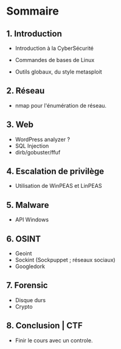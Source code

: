 # Sommaire

## 1. Introduction

- Introduction à la CyberSécurité
- Commandes de bases de Linux

- Outils globaux, du style metasploit

## 2. Réseau

- nmap pour l'énumération de réseau.

## 3. Web

- WordPress analyzer ?
- SQL Injection
- dirb/gobuster/ffuf

## 4. Escalation de privilège

- Utilisation de WinPEAS et LinPEAS

## 5. Malware

- API Windows

## 6. OSINT

- Geoint
- Sockint (Sockpuppet ; réseaux sociaux)
- Googledork

## 7. Forensic

- Disque durs
- Crypto

## 8. Conclusion | CTF

- Finir le cours avec un controle.

